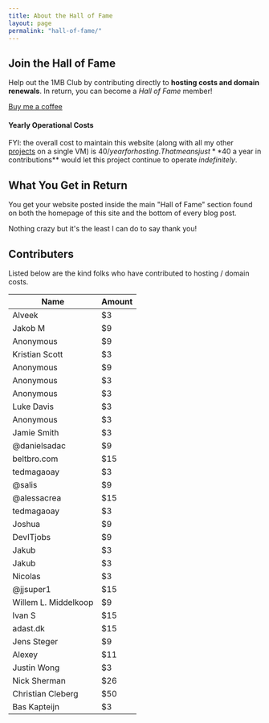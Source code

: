 ```yaml
---
title: About the Hall of Fame
layout: page
permalink: "hall-of-fame/"
---
```


## Join the Hall of Fame

Help out the 1MB Club by contributing directly to **hosting costs and domain renewals**. In return, you can become a *Hall of Fame* member!

[Buy me a coffee](https://buymeacoffee.com/wqtmtn7ir)

#### Yearly Operational Costs

FYI: the overall cost to maintain this website (along with all my other [projects](https://btxx.org/projects) on a single VM) is $40/year for hosting. That means just **$40 a year in contributions** would let this project continue to operate *indefinitely*.

## What You Get in Return

You get your website posted inside the main "Hall of Fame" section found on both the homepage of this site and the bottom of every blog post.

Nothing crazy but it's the least I can do to say thank you!

## Contributers

Listed below are the kind folks who have contributed to hosting / domain costs.

|Name|Amount|
|----|------|
|Alveek|$3|
|Jakob M|$9|
|Anonymous|$9|
|Kristian Scott|$3|
|Anonymous|$9|
|Anonymous|$3|
|Anonymous|$3|
|Luke Davis|$3|
|Anonymous|$3|
|Jamie Smith|$3|
|@danielsadac|$9|
|beltbro.com|$15|
|tedmagaoay|$3|
|@salis|$9|
|@alessacrea|$15|
|tedmagaoay|$3|
|Joshua|$9|
|DevITjobs|$9|
|Jakub|$3|
|Jakub|$3|
|Nicolas|$3|
|@jjsuper1|$15|
|Willem L. Middelkoop|$9|
|Ivan S|$15|
|adast.dk|$15|
|Jens Steger|$9|
|Alexey|$11|
|Justin Wong|$3|
|Nick Sherman|$26|
|Christian Cleberg|$50|
|Bas Kapteijn|$3|


